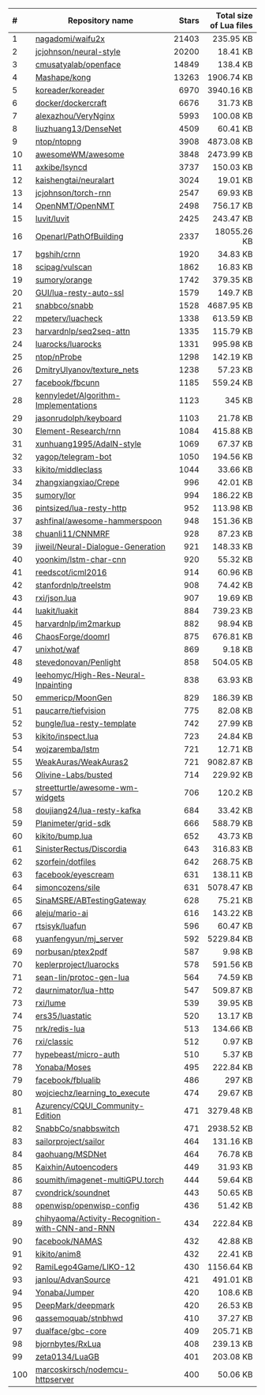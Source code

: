 | #    | Repository name                                                                                                       | Stars | Total size of Lua files |
| :--- | --------------------------------------------------------------------------------------------------------------------- | ----: | ----------------------: |
| 1    | [nagadomi/waifu2x](https://github.com/nagadomi/waifu2x)                                                               | 21403 |               235.95 KB |
| 2    | [jcjohnson/neural-style ](https://github.com/jcjohnson/neural-style)                                                  | 20200 |                18.41 KB |
| 3    | [cmusatyalab/openface](https://github.com/cmusatyalab/openface)                                                       | 14849 |                138.4 KB |
| 4    | [Mashape/kong](https://github.com/Mashape/kong)                                                                       | 13263 |              1906.74 KB |
| 5    | [koreader/koreader](https://github.com/koreader/koreader)                                                             |  6970 |              3940.16 KB |
| 6    | [docker/dockercraft](https://github.com/docker/dockercraft)                                                           |  6676 |                31.73 KB |
| 7    | [alexazhou/VeryNginx](https://github.com/alexazhou/VeryNginx)                                                         |  5993 |               100.08 KB |
| 8    | [liuzhuang13/DenseNet](https://github.com/liuzhuang13/DenseNet)                                                       |  4509 |                60.41 KB |
| 9    | [ntop/ntopng](https://github.com/ntop/ntopng)                                                                         |  3908 |              4873.08 KB |
| 10   | [awesomeWM/awesome](https://github.com/awesomeWM/awesome)                                                             |  3848 |              2473.99 KB |
| 11   | [axkibe/lsyncd](https://github.com/axkibe/lsyncd)                                                                     |  3737 |               150.03 KB |
| 12   | [kaishengtai/neuralart](https://github.com/kaishengtai/neuralart)                                                     |  3024 |                19.01 KB |
| 13   | [jcjohnson/torch-rnn](https://github.com/jcjohnson/torch-rnn)                                                         |  2547 |                69.93 KB |
| 14   | [OpenNMT/OpenNMT](https://github.com/OpenNMT/OpenNMT)                                                                 |  2498 |               756.17 KB |
| 15   | [luvit/luvit](https://github.com/luvit/luvit)                                                                         |  2425 |               243.47 KB |
| 16   | [Openarl/PathOfBuilding](https://github.com/Openarl/PathOfBuilding)                                                   |  2337 |             18055.26 KB |
| 17   | [bgshih/crnn](https://github.com/bgshih/crnn)                                                                         |  1920 |                34.83 KB |
| 18   | [scipag/vulscan](https://github.com/scipag/vulscan)                                                                   |  1862 |                16.83 KB |
| 19   | [sumory/orange](https://github.com/sumory/orange)                                                                     |  1742 |               379.35 KB |
| 20   | [GUI/lua-resty-auto-ssl](https://github.com/GUI/lua-resty-auto-ssl)                                                   |  1579 |                149.7 KB |
| 21   | [snabbco/snabb](https://github.com/snabbco/snabb)                                                                     |  1528 |              4687.95 KB |
| 22   | [mpeterv/luacheck](https://github.com/mpeterv/luacheck)                                                               |  1338 |               613.59 KB |
| 23   | [harvardnlp/seq2seq-attn ](https://github.com/harvardnlp/seq2seq-attn)                                                |  1335 |               115.79 KB |
| 24   | [luarocks/luarocks](https://github.com/luarocks/luarocks)                                                             |  1331 |               995.98 KB |
| 25   | [ntop/nProbe](https://github.com/ntop/nProbe)                                                                         |  1298 |               142.19 KB |
| 26   | [DmitryUlyanov/texture_nets](https://github.com/DmitryUlyanov/texture_nets)                                           |  1238 |                57.23 KB |
| 27   | [facebook/fbcunn](https://github.com/facebook/fbcunn)                                                                 |  1185 |               559.24 KB |
| 28   | [kennyledet/Algorithm-Implementations](https://github.com/kennyledet/Algorithm-Implementations)                       |  1123 |                  345 KB |
| 29   | [jasonrudolph/keyboard](https://github.com/jasonrudolph/keyboard)                                                     |  1103 |                21.78 KB |
| 30   | [Element-Research/rnn ](https://github.com/Element-Research/rnn)                                                      |  1084 |               415.88 KB |
| 31   | [xunhuang1995/AdaIN-style](https://github.com/xunhuang1995/AdaIN-style)                                               |  1069 |                67.37 KB |
| 32   | [yagop/telegram-bot](https://github.com/yagop/telegram-bot)                                                           |  1050 |               194.56 KB |
| 33   | [kikito/middleclass](https://github.com/kikito/middleclass)                                                           |  1044 |                33.66 KB |
| 34   | [zhangxiangxiao/Crepe](https://github.com/zhangxiangxiao/Crepe)                                                       |   996 |                42.01 KB |
| 35   | [sumory/lor](https://github.com/sumory/lor)                                                                           |   994 |               186.22 KB |
| 36   | [pintsized/lua-resty-http](https://github.com/pintsized/lua-resty-http)                                               |   952 |               113.98 KB |
| 37   | [ashfinal/awesome-hammerspoon](https://github.com/ashfinal/awesome-hammerspoon)                                       |   948 |               151.36 KB |
| 38   | [chuanli11/CNNMRF](https://github.com/chuanli11/CNNMRF)                                                               |   928 |                87.23 KB |
| 39   | [jiweil/Neural-Dialogue-Generation](https://github.com/jiweil/Neural-Dialogue-Generation)                             |   921 |               148.33 KB |
| 40   | [yoonkim/lstm-char-cnn](https://github.com/yoonkim/lstm-char-cnn)                                                     |   920 |                55.32 KB |
| 41   | [reedscot/icml2016](https://github.com/reedscot/icml2016)                                                             |   914 |                60.96 KB |
| 42   | [stanfordnlp/treelstm](https://github.com/stanfordnlp/treelstm)                                                       |   908 |                74.42 KB |
| 43   | [rxi/json.lua ](https://github.com/rxi/json.lua)                                                                      |   907 |                19.69 KB |
| 44   | [luakit/luakit](https://github.com/luakit/luakit)                                                                     |   884 |               739.23 KB |
| 45   | [harvardnlp/im2markup](https://github.com/harvardnlp/im2markup)                                                       |   882 |                98.94 KB |
| 46   | [ChaosForge/doomrl](https://github.com/ChaosForge/doomrl)                                                             |   875 |               676.81 KB |
| 47   | [unixhot/waf](https://github.com/unixhot/waf)                                                                         |   869 |                 9.18 KB |
| 48   | [stevedonovan/Penlight](https://github.com/stevedonovan/Penlight)                                                     |   858 |               504.05 KB |
| 49   | [leehomyc/High-Res-Neural-Inpainting](https://github.com/leehomyc/High-Res-Neural-Inpainting)                         |   838 |                63.93 KB |
| 50   | [emmericp/MoonGen](https://github.com/emmericp/MoonGen)                                                               |   829 |               186.39 KB |
| 51   | [paucarre/tiefvision](https://github.com/paucarre/tiefvision)                                                         |   775 |                82.08 KB |
| 52   | [bungle/lua-resty-template](https://github.com/bungle/lua-resty-template)                                             |   742 |                27.99 KB |
| 53   | [kikito/inspect.lua](https://github.com/kikito/inspect.lua)                                                           |   723 |                24.84 KB |
| 54   | [wojzaremba/lstm](https://github.com/wojzaremba/lstm)                                                                 |   721 |                12.71 KB |
| 55   | [WeakAuras/WeakAuras2](https://github.com/WeakAuras/WeakAuras2)                                                       |   721 |              9082.87 KB |
| 56   | [Olivine-Labs/busted](https://github.com/Olivine-Labs/busted)                                                         |   714 |               229.92 KB |
| 57   | [streetturtle/awesome-wm-widgets](https://github.com/streetturtle/awesome-wm-widgets)                                 |   706 |                120.2 KB |
| 58   | [doujiang24/lua-resty-kafka](https://github.com/doujiang24/lua-resty-kafka)                                           |   684 |                33.42 KB |
| 59   | [Planimeter/grid-sdk](https://github.com/Planimeter/grid-sdk)                                                         |   666 |               588.79 KB |
| 60   | [kikito/bump.lua](https://github.com/kikito/bump.lua)                                                                 |   652 |                43.73 KB |
| 61   | [SinisterRectus/Discordia](https://github.com/SinisterRectus/Discordia)                                               |   643 |               316.83 KB |
| 62   | [szorfein/dotfiles](https://github.com/szorfein/dotfiles)                                                             |   642 |               268.75 KB |
| 63   | [facebook/eyescream](https://github.com/facebook/eyescream)                                                           |   631 |               138.11 KB |
| 64   | [simoncozens/sile](https://github.com/simoncozens/sile)                                                               |   631 |              5078.47 KB |
| 65   | [SinaMSRE/ABTestingGateway](https://github.com/SinaMSRE/ABTestingGateway)                                             |   628 |                75.21 KB |
| 66   | [aleju/mario-ai](https://github.com/aleju/mario-ai)                                                                   |   616 |               143.22 KB |
| 67   | [rtsisyk/luafun](https://github.com/rtsisyk/luafun)                                                                   |   596 |                60.47 KB |
| 68   | [yuanfengyun/mj_server](https://github.com/yuanfengyun/mj_server)                                                     |   592 |              5229.84 KB |
| 69   | [norbusan/ptex2pdf](https://github.com/norbusan/ptex2pdf)                                                             |   587 |                 9.98 KB |
| 70   | [keplerproject/luarocks](https://github.com/keplerproject/luarocks)                                                   |   578 |               591.56 KB |
| 71   | [sean-lin/protoc-gen-lua](https://github.com/sean-lin/protoc-gen-lua)                                                 |   564 |                74.59 KB |
| 72   | [daurnimator/lua-http](https://github.com/daurnimator/lua-http)                                                       |   547 |               509.87 KB |
| 73   | [rxi/lume](https://github.com/rxi/lume)                                                                               |   539 |                39.95 KB |
| 74   | [ers35/luastatic](https://github.com/ers35/luastatic)                                                                 |   520 |                13.17 KB |
| 75   | [nrk/redis-lua](https://github.com/nrk/redis-lua)                                                                     |   513 |               134.66 KB |
| 76   | [rxi/classic](https://github.com/rxi/classic)                                                                         |   512 |                 0.97 KB |
| 77   | [hypebeast/micro-auth](https://github.com/hypebeast/micro-auth)                                                       |   510 |                 5.37 KB |
| 78   | [Yonaba/Moses](https://github.com/Yonaba/Moses)                                                                       |   495 |               222.84 KB |
| 79   | [facebook/fblualib](https://github.com/facebook/fblualib)                                                             |   486 |                  297 KB |
| 80   | [wojciechz/learning_to_execute](https://github.com/wojciechz/learning_to_execute)                                     |   474 |                29.67 KB |
| 81   | [Azurency/CQUI_Community-Edition ](https://github.com/Azurency/CQUI_Community-Edition)                                |   471 |              3279.48 KB |
| 82   | [SnabbCo/snabbswitch](https://github.com/SnabbCo/snabbswitch)                                                         |   471 |              2938.52 KB |
| 83   | [sailorproject/sailor](https://github.com/sailorproject/sailor)                                                       |   464 |               131.16 KB |
| 84   | [gaohuang/MSDNet](https://github.com/gaohuang/MSDNet)                                                                 |   464 |                76.78 KB |
| 85   | [Kaixhin/Autoencoders](https://github.com/Kaixhin/Autoencoders)                                                       |   449 |                31.93 KB |
| 86   | [soumith/imagenet-multiGPU.torch](https://github.com/soumith/imagenet-multiGPU.torch)                                 |   444 |                59.64 KB |
| 87   | [cvondrick/soundnet](https://github.com/cvondrick/soundnet)                                                           |   443 |                50.65 KB |
| 88   | [openwisp/openwisp-config](https://github.com/openwisp/openwisp-config)                                               |   436 |                51.42 KB |
| 89   | [chihyaoma/Activity-Recognition-with-CNN-and-RNN](https://github.com/chihyaoma/Activity-Recognition-with-CNN-and-RNN) |   434 |               222.84 KB |
| 90   | [facebook/NAMAS](https://github.com/facebook/NAMAS)                                                                   |   432 |                42.88 KB |
| 91   | [kikito/anim8](https://github.com/kikito/anim8)                                                                       |   432 |                22.41 KB |
| 92   | [RamiLego4Game/LIKO-12](https://github.com/RamiLego4Game/LIKO-12)                                                     |   430 |              1156.64 KB |
| 93   | [janlou/AdvanSource](https://github.com/janlou/AdvanSource)                                                           |   421 |               491.01 KB |
| 94   | [Yonaba/Jumper](https://github.com/Yonaba/Jumper)                                                                     |   420 |                108.6 KB |
| 95   | [DeepMark/deepmark](https://github.com/DeepMark/deepmark)                                                             |   420 |                26.53 KB |
| 96   | [qassemoquab/stnbhwd](https://github.com/qassemoquab/stnbhwd)                                                         |   410 |                37.27 KB |
| 97   | [dualface/gbc-core](https://github.com/dualface/gbc-core)                                                             |   409 |               205.71 KB |
| 98   | [bjornbytes/RxLua](https://github.com/bjornbytes/RxLua)                                                               |   408 |               239.13 KB |
| 99   | [zeta0134/LuaGB](https://github.com/zeta0134/LuaGB)                                                                   |   401 |               203.08 KB |
| 100  | [marcoskirsch/nodemcu-httpserver](https://github.com/marcoskirsch/nodemcu-httpserver)                                 |   400 |                50.06 KB |